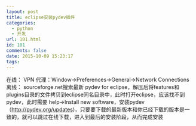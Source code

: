 ```yaml
---
layout: post
title: eclipse安装pydev插件
categories:
  - python
  - 开发
url: 101.html
id: 101
comments: false
date: 2015-10-09 15:23:17
tags:
---
```


在线： VPN 代理：Window->Preferences->General->Network Connections 离线： sourceforge.net搜索最新 pydev for eclipse，解压后将features和plugins目录的文件拷贝到eclipse同名目录中，此时打开eclipse，应该找不到pydev，此时需要 help->Install new software，安装pydev（http://pydev.org/updates)，只要要下载的最新版本和你已经下载的版本是一致的，就可以跳过在线下载，进入到最后的安装阶段，从而完成安装